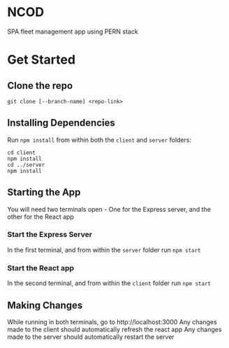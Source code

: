 # NCOD
SPA fleet management app using PERN stack

# Get Started
## Clone the repo
`git clone [--branch-name] <repo-link>`

## Installing Dependencies
Run `npm install` from within both the `client` and `server` folders:

```
cd client
npm install
cd ../server
npm install
```
## Starting the App
You will need two terminals open - One for the Express server, and the other for the React app

### Start the Express Server
In the first terminal, and from within the `server` folder run `npm start`

### Start the React app
In the second terminal, and from within the `client` folder run `npm start`

## Making Changes
While running in both terminals, go to http://localhost:3000
Any changes made to the client should automatically refresh the react app
Any changes made to the server should automatically restart the server
